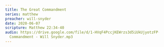 ```yaml
---
title: The Great Commandment
series: matthew
preacher: will-snyder
date: 2020-06-07
scripture: Matthew 22:34-40
audio: https://drive.google.com/file/d/1-HVqF4PccjKEWrzs3d5iUkUjyotzFP-s/view
  Commandment - Will Snyder.mp3
---
```

